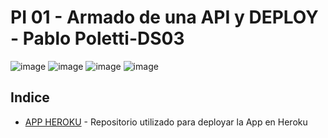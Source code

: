 # PI 01 - Armado de una API y DEPLOY - Pablo Poletti-DS03

![image](https://user-images.githubusercontent.com/104991677/190503976-3775245b-9294-49ce-8442-a8b5c177c4ff.png)
![image](https://user-images.githubusercontent.com/104991677/190503233-759a3388-1d0b-45a1-9722-b6d07fcec1f1.png)
![image](https://user-images.githubusercontent.com/104991677/190503599-63abf0b9-49ed-430f-ab2a-b50280e42e90.png)
![image](https://user-images.githubusercontent.com/104991677/190502968-d9ee89ba-ae3c-4312-9c53-fcdadf7a0fb3.png)


## Indice




* [APP HEROKU](https://github.com/PabloPoletti/PI_1_API) - Repositorio utilizado para deployar la App en Heroku
